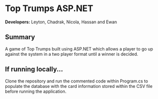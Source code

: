 # Top Trumps ASP.NET
<b>Developers:</b>
Leyton, Chadrak, Nicola, Hassan and Ewan

## Summary
A game of Top Trumps built using ASP.NET which allows a player to go up against the system in a two player format until a winner is decided.

## If running locally...
Clone the repository and run the commented code within Program.cs to populate the database with the card information stored within the CSV file before running the application.
